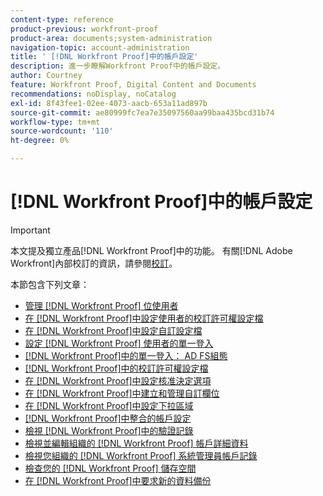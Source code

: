 ```yaml
---
content-type: reference
product-previous: workfront-proof
product-area: documents;system-administration
navigation-topic: account-administration
title: ' [!DNL Workfront Proof]中的帳戶設定'
description: 進一步瞭解Workfront Proof中的帳戶設定。
author: Courtney
feature: Workfront Proof, Digital Content and Documents
recommendations: noDisplay, noCatalog
exl-id: 8f43fee1-02ee-4073-aacb-653a11ad897b
source-git-commit: ae80999fc7ea7e35097560aa99baa435bcd31b74
workflow-type: tm+mt
source-wordcount: '110'
ht-degree: 0%

---
```


# [!DNL Workfront Proof]中的帳戶設定

>[!IMPORTANT]
>
>本文提及獨立產品[!DNL Workfront Proof]中的功能。 有關[!DNL Adobe Workfront]內部校訂的資訊，請參閱[校訂](../../../review-and-approve-work/proofing/proofing.md)。

本節包含下列文章：

* [管理 [!DNL Workfront Proof] 位使用者](../../../workfront-proof/wp-acct-admin/account-settings/manage-wp-users.md)
* [在 [!DNL Workfront Proof]中設定使用者的校訂許可權設定檔](../../../workfront-proof/wp-acct-admin/account-settings/config-user-pref-in-wp.md)
* [在 [!DNL Workfront Proof]中設定自訂設定檔](../../../workfront-proof/wp-acct-admin/account-settings/configure-custom-profiles.md)
* [設定 [!DNL Workfront Proof] 使用者的單一登入](../../../workfront-proof/wp-acct-admin/account-settings/configure-sso-for-wp-users.md)
* [ [!DNL Workfront Proof]中的單一登入： AD FS組態](../../../workfront-proof/wp-acct-admin/account-settings/sso-in-wp-adfs-configuration.md)
* [ [!DNL Workfront Proof]中的校訂許可權設定檔](../../../workfront-proof/wp-acct-admin/account-settings/proof-perm-profiles-in-wp.md)
* [在 [!DNL Workfront Proof]中設定核准決定選項](../../../workfront-proof/wp-acct-admin/account-settings/configure-approval-decision-in-wp.md)
* [在 [!DNL Workfront Proof]中建立和管理自訂欄位](../../../workfront-proof/wp-acct-admin/account-settings/create-and-manage-custom-fields.md)
* [在 [!DNL Workfront Proof]中設定下拉區域](../../../workfront-proof/wp-acct-admin/account-settings/configure-dropzone-in-wp.md)
* [ [!DNL Workfront Proof]中整合的帳戶設定](../../../workfront-proof/wp-acct-admin/account-settings/integrations-account-setup.md)
* [檢視 [!DNL Workfront Proof]中的驗證記錄](../../../workfront-proof/wp-acct-admin/account-settings/view-auth-logs-in-wp.md)
* [檢視並編輯組織的 [!DNL Workfront Proof] 帳戶詳細資料](../../../workfront-proof/wp-acct-admin/account-settings/view-edit-org-wp-acct-details.md)
* [檢視您組織的 [!DNL Workfront Proof] 系統管理員帳戶記錄](../../../workfront-proof/wp-acct-admin/account-settings/view-org-wp-acct-history.md)
* [檢查您的 [!DNL Workfront Proof] 儲存空間](../../../workfront-proof/wp-acct-admin/account-settings/check-workfront-proof-storage.md)
* [在 [!DNL Workfront Proof]中要求新的資料備份](../../../workfront-proof/wp-acct-admin/account-settings/request-new-data-backup-in-wp.md)
